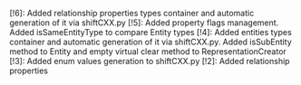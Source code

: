 [!6]: Added relationship properties types container and automatic generation of it via shiftCXX.py
[!5]: Added property flags management. Added isSameEntityType to compare Entity types
[!4]: Added entities types container and automatic generation of it via shiftCXX.py. Added isSubEntity method to Entity and empty virtual clear method to RepresentationCreator
[!3]: Added enum values generation to shiftCXX.py
[!2]: Added relationship properties
